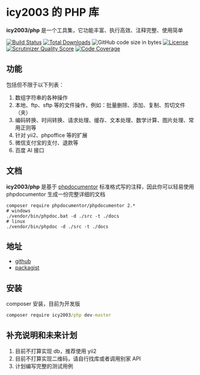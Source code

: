 # icy2003 的 PHP 库

**icy2003/php** 是一个工具集，它功能丰富、执行高效、注释完整、使用简单

[![Build Status](https://travis-ci.com/icy2003/php.svg?branch=master)](https://travis-ci.com/icy2003/php)
[![Total Downloads](https://poser.pugx.org/icy2003/php/downloads)](https://packagist.org/packages/icy2003/php)
![GitHub code size in bytes](https://img.shields.io/github/languages/code-size/icy2003/php)
[![License](https://poser.pugx.org/icy2003/php/license)](https://packagist.org/packages/icy2003/php)
[![Scrutinizer Quality Score](https://scrutinizer-ci.com/g/icy2003/php/badges/quality-score.png?b=master)](https://scrutinizer-ci.com/g/icy2003/php/)
[![Code Coverage](https://scrutinizer-ci.com/g/icy2003/php/badges/coverage.png?b=master)](https://scrutinizer-ci.com/g/icy2003/php/?branch=master)

## 功能

包括但不限于以下列表：

1. 数组字符串的各种操作
2. 本地、ftp、sftp 等的文件操作，例如：批量删除、添加、复制、剪切文件（夹）
3. 编码转换、时间转换、请求处理、缓存、文本处理、数学计算、图片处理、常用正则等
4. 针对 yii2、phpoffice 等的扩展
5. 微信支付宝的支付、退款等
6. 百度 AI 接口

## 文档

**icy2003/php** 是基于 [phpdocumentor](https://www.phpdoc.org/) 标准格式写的注释，因此你可以轻易使用 phpdocumentor 生成一份完整详细的文档

```shell
composer require phpdocumentor/phpdocumentor 2.*
# windows
./vendor/bin/phpdoc.bat -d ./src -t ./docs
# linux
./vendor/bin/phpdoc -d ./src -t ./docs
```

## 地址

-  [github](https://github.com/icy2003/php)
-  [packagist](https://packagist.org/packages/icy2003/php)

## 安装

composer 安装，目前为开发版

```cmd
composer require icy2003/php dev-master
```

## 补充说明和未来计划

1. 目前不打算实现 db，推荐使用 yii2
2. 目前不打算实现二维码，请自行找库或者调用别家 API
3. 计划编写完整的测试用例
